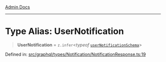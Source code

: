 [Admin Docs](/)

***

# Type Alias: UserNotification

> **UserNotification** = `z.infer`\<*typeof* [`userNotificationSchema`](../variables/userNotificationSchema.md)\>

Defined in: [src/graphql/types/Notification/NotificationResponse.ts:19](https://github.com/Sourya07/talawa-api/blob/cfbd515d04ffba748b09232a33807f1845dd1878/src/graphql/types/Notification/NotificationResponse.ts#L19)
